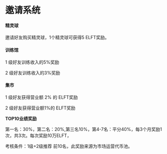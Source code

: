 # 邀请系统

#### 精灵球

邀请好友购买精灵球，1个精灵球可获得5 ELFT奖励。

#### 训练馆

1 级好友训练收入的5%奖励

2 级好友训练收入的3%奖励

#### 集市

1 级好友获得营业额 2% 的 ELFT奖励

2 级好友获得营业额1%的 ELFT奖励



**TOP10业绩奖励**

第一名：30%，第二名：20%,第三名10%，第4-7名：平分40%，每3个月奖励1次，共3次。每次奖励10万ELFT，

考核条件：1级+2级推荐 前10名，此奖励来源为市场运营代币池。



